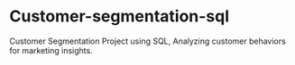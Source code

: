 # Customer-segmentation-sql
Customer Segmentation Project using SQL,  Analyzing customer behaviors for marketing insights.
